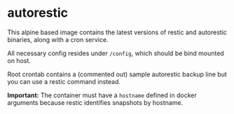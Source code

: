 # autorestic

This alpine based image contains the latest versions of restic and autorestic binaries, along with a cron service.

All necessary config resides under `/config`, which should be bind mounted on host.

Root crontab contains a (commented out) sample autorestic backup line but you can use a restic command instead.

**Important:**
The container must have a `hostname` defined in docker arguments because restic identifies snapshots by hostname.
